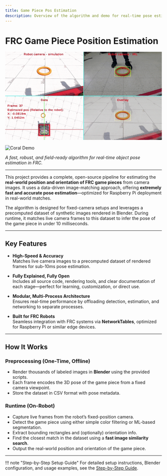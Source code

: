```yaml
---
title: Game Piece Pos Estimation
description: Overview of the algorithm and demo for real-time pose estimation of FRC game pieces.
---
```


# FRC Game Piece Position Estimation

![Demo](media/AlgorithmShowcase.gif)

![Coral Demo](media/CoralDemo.gif)

*A fast, robust, and field-ready algorithm for real-time object pose estimation in FRC.*

---

This project provides a complete, open-source pipeline for estimating the **real-world position and orientation of FRC game pieces** from camera images. It uses a data-driven image-matching approach, offering **extremely fast and accurate pose estimation**—optimized for Raspberry Pi deployment in real-world matches.

The algorithm is designed for fixed-camera setups and leverages a precomputed dataset of synthetic images rendered in Blender. During runtime, it matches live camera frames to this dataset to infer the pose of the game piece in under 10 milliseconds.

---

## Key Features

- **High-Speed & Accuracy**  
  Matches live camera images to a precomputed dataset of rendered frames for sub-10ms pose estimation.

- **Fully Explained, Fully Open**  
  Includes all source code, rendering tools, and clear documentation of each stage—perfect for learning, customization, or direct use.

- **Modular, Multi-Process Architecture**  
  Ensures real-time performance by offloading detection, estimation, and networking to separate processes.

- **Built for FRC Robots**  
  Seamless integration with FRC systems via **NetworkTables**, optimized for Raspberry Pi or similar edge devices.

---

## How It Works

### Preprocessing (One-Time, Offline)

- Render thousands of labeled images in **Blender** using the provided scripts.
- Each frame encodes the 3D pose of the game piece from a fixed camera viewpoint.
- Store the dataset in CSV format with pose metadata.

### Runtime (On-Robot)

- Capture live frames from the robot’s fixed-position camera.
- Detect the game piece using either simple color filtering or ML-based segmentation.
- Extract bounding rectangles and (optionally) orientation info.
- Find the closest match in the dataset using a **fast image similarity search**.
- Output the real-world position and orientation of the game piece.

---

!!! note "Step-by-Step Setup Guide"
    For detailed setup instructions, Blender configuration, and usage examples, see the [Step-by-Step Guide](setup.md).
